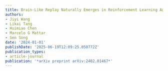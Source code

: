 ```yaml
---
title: Brain-Like Replay Naturally Emerges in Reinforcement Learning Agents
authors:
- Jiyi Wang
- Likai Tang
- Huimiao Chen
- Marcelo G Mattar
- Sen Song
date: '2024-01-01'
publishDate: '2025-06-19T12:09:25.050772Z'
publication_types:
- article-journal
publication: '*arXiv preprint arXiv:2402.01467*'
---
```

